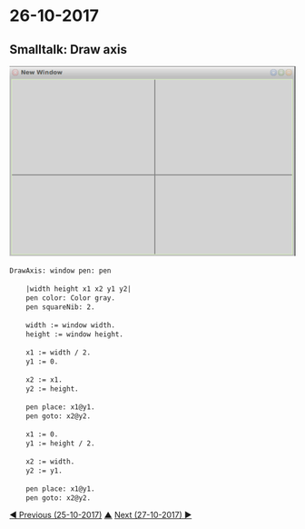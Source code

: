 # 26-10-2017

## Smalltalk: Draw axis
![smalltalk draw axis](smalltalk-draw-axis.png)
```smalltalk
DrawAxis: window pen: pen

	|width height x1 x2 y1 y2|
	pen color: Color gray.
	pen squareNib: 2.

	width := window width.
	height := window height.
	
	x1 := width / 2.
	y1 := 0.
	
	x2 := x1.
	y2 := height.
		
	pen place: x1@y1.
	pen goto: x2@y2.

	x1 := 0.
	y1 := height / 2.
	
	x2 := width.
	y2 := y1.

	pen place: x1@y1.
	pen goto: x2@y2.
```


[◀ Previous (25-10-2017)](https://github.com/humayuns/Workspace/blob/master/Diary/2017/October/25/notebook.md) [▲](https://github.com/humayuns/Workspace/tree/master/Diary/2017/October)
[Next (27-10-2017) ▶](https://github.com/humayuns/Workspace/blob/master/Diary/2017/October/27/notebook.md)